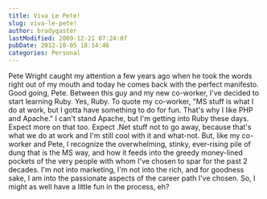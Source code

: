 ```yaml
---
title: Viva Le Pete!
slug: viva-le-pete!
author: bradygaster
lastModified: 2009-12-21 07:24:07
pubDate: 2012-10-05 18:14:46
categories: Personal
---
```


<a>Pete Wright</a>  caught my attention a few years ago when he
<a>took the words right out of my mouth</a>  and today he comes back with the perfect manifesto. Good going, Pete. Between this guy and my new co-worker, I&apos;ve decided to start learning Ruby. Yes, Ruby. To quote my co-worker, &quot;MS stuff is what I do at work,
but I gotta have something to do for fun. That&apos;s why I like PHP and Apache.&quot; I can&apos;t stand Apache, but I&apos;m getting into Ruby these days. Expect more on that too. Expect .Net stuff not to go away, because that&apos;s what we do at work and I&apos;m still cool with
it and what-not. But, like my co-worker and Pete, I recognize the overwhelming, stinky, ever-rising pile of dung that is the MS way, and how it feeds into the greedy money-lined pockets of the very people with whom I&apos;ve chosen to spar for the past 2 decades.
I&apos;m not into marketing, I&apos;m not into the rich, and for goodness sake, I am into the passionate aspects of the career path I&apos;ve chosen. So, I might as well have a little fun in the process, eh?
